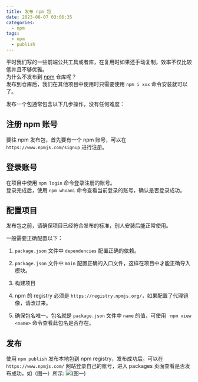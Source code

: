 ```yaml
---
title: 发布 npm 包
date: 2023-08-07 03:06:35
categories:
  - npm
tags:
  - npm
  - publish
---
```

平时我们写的一些前端公共工具或者库，在复用时如果还手动复制，效率不仅比较低并且不够优雅。  
为什么不发布到 [npm](https://docs.npmjs.com/) 仓库呢？   
发布到仓库后，我们在其他项目中使用时只需要使用 `npm i xxx` 命令安装就可以了。  

发布一个包通常包含以下几步操作，没有任何难度：  

<!-- more -->

## 注册 npm 账号

要往 npm 发布包，首先要有一个 npm 账号，可以在 ` https://www.npmjs.com/signup ` 进行注册。

## 登录账号

在项目中使用 ` npm login ` 命令登录注册的账号。  
登录完成后，使用 ` npm whoami ` 命令查看当前登录的账号，确认是否登录成功。

## 配置项目

发布包之前，请确保项目已经符合发布的标准，别人安装后能正常使用。  

一般需要正确配置以下：  

1. ` package.json ` 文件中 ` dependencies ` 配置正确的依赖。  

2. ` package.json ` 文件中 ` main ` 配置正确的入口文件，这样在项目中才能正确导入模块。

3. 构建项目

4. npm 的 registry 必须是 ` https://registry.npmjs.org/ `，如果配置了代理镜像，请改过来。

5. 确保包名唯一。包名就是  ` package.json ` 文件中 ` name ` 的值，可使用 ` npm view <name>` 命令查看此包名是否存在。

## 发布

使用 ` npm publish ` 发布本地包到 npm registry，发布成功后。可以在 ` https://www.npmjs.com/ ` 网站登录自己的账号，进入 packages 页面查看是否发布成功，如（图一）所示:
![(图一)]

[(图一)]: package.jpg


